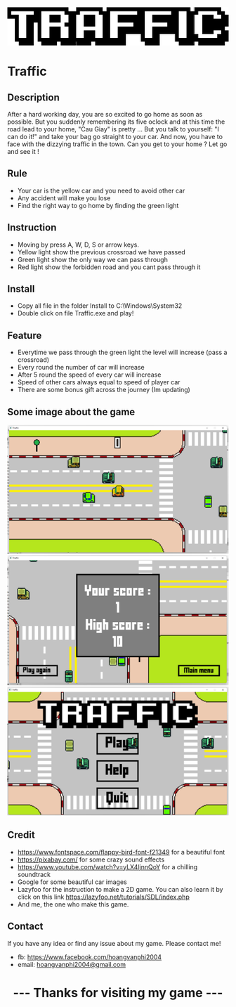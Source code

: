 <div align="center">
  <img src="https://github.com/hoangvanphi2004/Traffic/blob/main/GameIntroduce/GameName.png">
</div>

# Traffic
## Description
After a hard working day, you are so excited to go home as soon as possible. But you suddenly remembering its five oclock and at this time the road lead to your home, "Cau Giay" is pretty ... But you talk to yourself: "I can do it!" and take your bag go straight to your car. And now, you have to face with the dizzying traffic in the town. Can you get to your home ? Let go and see it !
## Rule
- Your car is the yellow car and you need to avoid other car 
- Any accident will make you lose
- Find the right way to go home by finding the green light
## Instruction
- Moving by press A, W, D, S or arrow keys.
- Yellow light show the previous crossroad we have passed
- Green light show the only way we can pass through
- Red light show the forbidden road and you cant pass through it
## Install
- Copy all file in the folder Install to C:\Windows\System32
- Double click on file Traffic.exe and play!
## Feature
- Everytime we pass through the green light the level will increase (pass a crossroad)
- Every round the number of car will increase
- After 5 round the speed of every car will increase
- Speed of other cars always equal to speed of player car
- There are some bonus gift across the journey (Im updating)
## Some image about the game
<div align="">
  <img src="https://github.com/hoangvanphi2004/Traffic/blob/main/GameIntroduce/img1.png">
  <img src="https://github.com/hoangvanphi2004/Traffic/blob/main/GameIntroduce/img2.png">
  <img src="https://github.com/hoangvanphi2004/Traffic/blob/main/GameIntroduce/img3.png">
</div>

## Credit
- https://www.fontspace.com/flappy-bird-font-f21349 for a beautiful font 
- https://pixabay.com/ for some crazy sound effects
- https://www.youtube.com/watch?v=yLX4ljnnQoY for a chilling soundtrack
- Google for some beautiful car images
- Lazyfoo for the instruction to make a 2D game. You can also learn it by click on this link https://lazyfoo.net/tutorials/SDL/index.php
- And me, the one who make this game.
## Contact
If you have any idea or find any issue about my game. Please contact me!
- fb: https://www.facebook.com/hoangvanphi2004
- email: hoangvanphi2004@gmail.com
<div align="center">
  <h1> --- Thanks for visiting my game --- </h1>
 </div>
